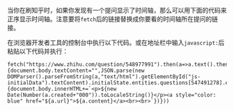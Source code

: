 当你在刷知乎时，如果你发现有一个提问显示了时间轴，那么可以用下面的代码来正序显示时间轴。注意要将```fetch```后的链接替换成你要看的时间轴所在提问的链接。

在浏览器开发者工具的控制台中执行以下代码。或在地址栏中输入```javascript:```后粘贴以下代码并执行：

```
fetch("https://www.zhihu.com/question/548977991").then(a=>a.text().then(a=>{document.body.textContent="",JSON.parse(new DOMParser().parseFromString(a,"text/html").getElementById("js-initialData").textContent).initialState.entities.questions[547491278].event.events.reverse().forEach(a=>{document.body.innerHTML+=`<p>${new Date(Number(a.created+"000")).toLocaleString()}</p><a style="color: blue" href="${a.url}">${a.content}</a><br><br>`})}))
```
